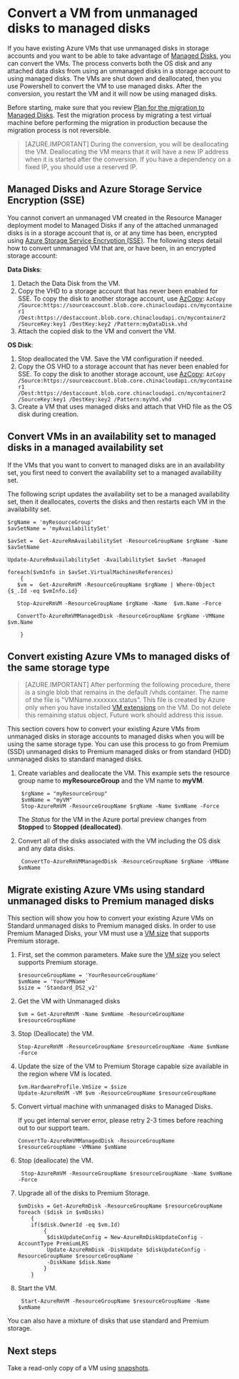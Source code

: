 <!-- not suitable for Mooncake -->

<properties
    pageTitle="Convert a VM from unmanaged to managed disks - Azure | Azure"
    description="Convert a VM from unmanaged disks to managed disks using PowerShell in the Resource Manager deployment model"
    services="virtual-machines-windows"
    documentationcenter=""
    author="cynthn"
    manager="timlt"
    editor=""
    tags="azure-resource-manager" />
<tags
    ms.assetid=""
    ms.service="virtual-machines-windows"
    ms.workload="infrastructure-services"
    ms.tgt_pltfrm="vm-windows"
    ms.devlang="na"
    ms.topic="article"
    ms.date="02/22/2017"
    wacn.date=""
    ms.author="cynthn" />

# Convert a VM from unmanaged disks to managed disks

If you have existing Azure VMs that use unmanaged disks in storage accounts and you want to be able to take advantage of [Managed Disks](/documentation/articles/storage-managed-disks-overview/), you can convert the VMs. The process converts both the OS disk and any attached data disks from using an unmanaged disks in a storage account to using managed disks. The VMs are shut down and deallocated, then you use Powershell to convert the VM to use managed disks. After the conversion, you restart the VM and it will now be using managed disks.

Before starting,  make sure that you review [Plan for the migration to Managed Disks](/documentation/articles/virtual-machines-windows-on-prem-to-azure/#plan-for-the-migration-to-managed-disks).
Test the migration process by migrating a test virtual machine before performing the migration in production because the migration process is not reversible.

> [AZURE.IMPORTANT] 
> During the conversion, you will be deallocating the VM. Deallocating the VM means that it will have a new IP address when it is started after the conversion. If you have a dependency on a fixed IP, you should use a reserved IP.

## Managed Disks and Azure Storage Service Encryption (SSE)

You cannot convert an unmanaged VM created in the Resource Manager deployment model to Managed Disks if any of the attached unmanaged disks is in a storage account that is, or at any time has been, encrypted using [Azure Storage Service Encryption (SSE)](/documentation/articles/storage-service-encryption/). The following steps detail how to convert unmanaged VM that are, or have been, in an encrypted storage account:

**Data Disks**:
1.	Detach the Data Disk from the VM.
2.	Copy the VHD to a storage account that has never been enabled for SSE. To copy the disk to another storage account, use [AzCopy](/documentation/articles/storage-use-azcopy/): `AzCopy /Source:https://sourceaccount.blob.core.chinacloudapi.cn/mycontainer1 /Dest:https://destaccount.blob.core.chinacloudapi.cn/mycontainer2 /SourceKey:key1 /DestKey:key2 /Pattern:myDataDisk.vhd`
3.	Attach the copied disk to the VM and convert the VM.

**OS Disk**:
1.	Stop deallocated the VM. Save the VM configuration if needed.
2.	Copy the OS VHD to a storage account that has never been enabled for SSE. To copy the disk to another storage account, use [AzCopy](/documentation/articles/storage-use-azcopy/): `AzCopy /Source:https://sourceaccount.blob.core.chinacloudapi.cn/mycontainer1 /Dest:https://destaccount.blob.core.chinacloudapi.cn/mycontainer2 /SourceKey:key1 /DestKey:key2 /Pattern:myVhd.vhd`
3.	Create a VM that uses managed disks and attach that VHD file as the OS disk during creation.

## Convert VMs in an availability set to managed disks in a managed availability set

If the VMs that you want to convert to managed disks are in an availability set, you first need to convert the availability set to a managed availability set.

The following script updates the availability set to be a managed availability set, then it deallocates, coverts the disks and then restarts each VM in the availability set.

    $rgName = 'myResourceGroup'
    $avSetName = 'myAvailabilitySet'

    $avSet =  Get-AzureRmAvailabilitySet -ResourceGroupName $rgName -Name $avSetName

    Update-AzureRmAvailabilitySet -AvailabilitySet $avSet -Managed

    foreach($vmInfo in $avSet.VirtualMachinesReferences)
        {
       $vm =  Get-AzureRmVM -ResourceGroupName $rgName | Where-Object {$_.Id -eq $vmInfo.id}

       Stop-AzureRmVM -ResourceGroupName $rgName -Name  $vm.Name -Force

       ConvertTo-AzureRmVMManagedDisk -ResourceGroupName $rgName -VMName $vm.Name
   
        }

## Convert existing Azure VMs to managed disks of the same storage type

> [AZURE.IMPORTANT]
> After performing the following procedure, there is a single blob that remains in the default /vhds container. The name of the file is "VMName.xxxxxxx.status". This file is created by Azure only when you have installed [VM extensions](/documentation/articles/virtual-machines-windows-classic-agents-and-extensions/) on the VM. Do not delete this remaining status object. Future work should address this issue.

This section covers how to convert your existing Azure VMs from unmanaged disks in storage accounts to managed disks when you will be using the same storage type. You can use this process to go from Premium (SSD) unmanaged disks to Premium managed disks or from standard (HDD) unmanaged disks to standard managed disks. 

1. Create variables and deallocate the VM. This example sets the resource group name to **myResourceGroup** and the VM name to **myVM**.

        $rgName = "myResourceGroup"
        $vmName = "myVM"
        Stop-AzureRmVM -ResourceGroupName $rgName -Name $vmName -Force

    The *Status* for the VM in the Azure portal preview changes from **Stopped** to **Stopped (deallocated)**.
	
2. Convert all of the disks associated with the VM including the OS disk and any data disks.

        ConvertTo-AzureRmVMManagedDisk -ResourceGroupName $rgName -VMName $vmName

## Migrate existing Azure VMs using standard unmanaged disks to Premium managed disks

This section will show you how to convert your existing Azure VMs on Standard unmanaged disks to Premium managed disks. In order to use Premium Managed Disks, your VM must use a [VM size](/documentation/articles/virtual-machines-windows-sizes/) that supports Premium storage.

1.  First, set the common parameters. Make sure the [VM size](/documentation/articles/virtual-machines-windows-sizes/) you select supports Premium storage.

        $resourceGroupName = 'YourResourceGroupName'
        $vmName = 'YourVMName'
        $size = 'Standard_DS2_v2'

1.  Get the VM with Unmanaged disks

        $vm = Get-AzureRmVM -Name $vmName -ResourceGroupName $resourceGroupName

1.  Stop (Deallocate) the VM.

        Stop-AzureRmVM -ResourceGroupName $resourceGroupName -Name $vmName -Force

1.  Update the size of the VM to Premium Storage capable size available in the region where VM is located.

        $vm.HardwareProfile.VmSize = $size
        Update-AzureRmVM -VM $vm -ResourceGroupName $resourceGroupName

1.  Convert virtual machine with unmanaged disks to Managed Disks. 

    If you get internal server error, please retry 2-3 times before reaching out to our support team.

        ConvertTo-AzureRmVMManagedDisk -ResourceGroupName $resourceGroupName -VMName $vmName

1. Stop (deallocate) the VM.

        Stop-AzureRmVM -ResourceGroupName $resourceGroupName -Name $vmName -Force

2.  Upgrade all of the disks to Premium Storage.

        $vmDisks = Get-AzureRmDisk -ResourceGroupName $resourceGroupName 
        foreach ($disk in $vmDisks) 
            {
            if($disk.OwnerId -eq $vm.Id)
                {
                 $diskUpdateConfig = New-AzureRmDiskUpdateConfig -AccountType PremiumLRS
                 Update-AzureRmDisk -DiskUpdate $diskUpdateConfig -ResourceGroupName $resourceGroupName `
                 -DiskName $disk.Name
                }
            }

1. Start the VM.

        Start-AzureRmVM -ResourceGroupName $resourceGroupName -Name $vmName

You can also have a mixture of disks that use standard and Premium storage.
	
## Next steps

Take a read-only copy of a VM using [snapshots](/documentation/articles/virtual-machines-windows-snapshot-copy-managed-disk/).